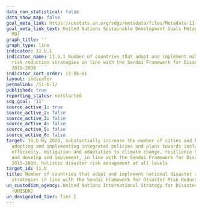 ```yaml
---
data_non_statistical: false
data_show_map: false
goal_meta_link: https://unstats.un.org/sdgs/metadata/files/Metadata-11-0B-01.pdf
goal_meta_link_text: United Nations Sustainable Development Goals Metadata (PDF 4.0
  MB)
graph_title: ''
graph_type: line
indicator: 11.b.1
indicator_name: 11.b.1 Number of countries that adopt and implement national disaster
  risk reduction strategies in line with the Sendai Framework for Disaster Risk Reduction
  2015-2030
indicator_sort_order: 11-bb-01
layout: indicator
permalink: /11-b-1/
published: true
reporting_status: notstarted
sdg_goal: '11'
source_active_1: true
source_active_2: false
source_active_3: false
source_active_4: false
source_active_5: false
source_active_6: false
target: 11.b By 2020, substantially increase the number of cities and human settlements
  adopting and implementing integrated policies and plans towards inclusion, resource
  efficiency, mitigation and adaptation to climate change, resilience to disasters,
  and develop and implement, in line with the Sendai Framework for Disaster Risk Reduction
  2015-2030, holistic disaster risk management at all levels
target_id: 11.b
title: Number of countries that adopt and implement national disaster risk reduction
  strategies in line with the Sendai Framework for Disaster Risk Reduction 2015-2030
un_custodian_agency: United Nations International Strategy for Disaster Reduction
  (UNISDR)
un_designated_tier: Tier I
---
```

